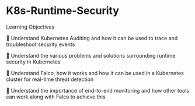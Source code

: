 # K8s-Runtime-Security


Learning Objectives 

🔎 Understand Kubernetes Auditing and how it can be used to trace and troubleshoot security events

🔎 Understand the various problems and solutions surrounding runtime security in Kubernetes

🔎 Understand Falco, how it works and how it can be used in a Kubernetes cluster for real-time threat detection

🔎 Understand the importance of end-to-end monitoring and how other tools can work along with Falco to achieve this
